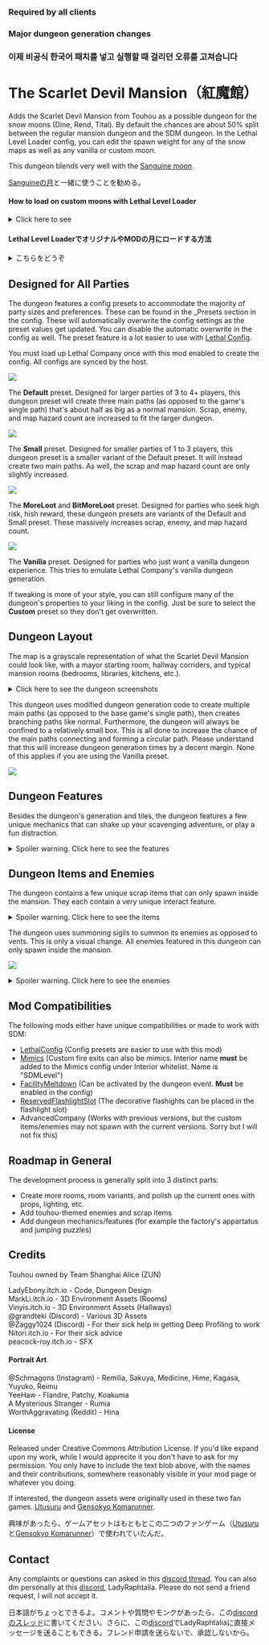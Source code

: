 ### Required by all clients

### Major dungeon generation changes

### 이제 비공식 한국어 패치를 넣고 실행할 때 걸리던 오류를 고쳐습니다

# The Scarlet Devil Mansion（紅魔館）

Adds the Scarlet Devil Mansion from Touhou as a possible dungeon for the snow moons (Dine, Rend, Tital). By default the chances are about 50% split between the regular mansion dungeon and the SDM dungeon. In the Lethal Level Loader config, you can edit the spawn weight for any of the snow maps as well as any vanilla or custom moon.

This dungeon blends very well with the [Sanguine moon](https://thunderstore.io/c/lethal-company/p/Tolian/Sanguine/).

[Sanguineの月](https://thunderstore.io/c/lethal-company/p/Tolian/Sanguine/)と一緒に使うことを勧める。


#### How to load on custom moons with Lethal Level Loader

<details> 
  <summary>
  Click here to see 
  </summary>
  
  In order for my dungeon to appear in the LethalLevelLoader (LLL) config, you need to run Lethal Company with this mod installed and load up a save file. This will automatically setup my dungeon in the LLL config.
  
  Open the config with either r2modman or open the config file inside the BepInEx folder.

  <img src="https://i.imgur.com/nilE9tF.png">
  <img src="https://i.imgur.com/gDwj1XQ.png">
  
  Go to "Custom Dungeon: Scarlet Devil Mansion" section. You **must** set this to true.
  
  <img src="https://i.imgur.com/aGqG47H.png">
  
  Generally speaking, these two fields are the most important. "Manual Level Names List" is the list of moons that the dungeon will appear in. "Dynamic Level Tags List" is the list of special tags. The important tags are "All" (the dungeon will appear on all moons), "Vanilla" (on vanilla moons), and "Custom" (on modded moons). 
  
  <img src="https://i.imgur.com/fmeX0Nz.png">
  
  Write the list like "[MOON_NAME/TAG]:[WEIGHT],[MOON_NAME/TAG]:[WEIGHT]..." where each entry is separated by a comma.
  
  Example:
  * March:100,Rend:200,Sanguine:50
  * Experimentation:9999
  * All:300
  * Vanilla:50,Custom:300
  
</details>

#### Lethal Level LoaderでオリジナルやMODの月にロードする方法

<details> 
  <summary>
  こちらをどうぞ
  </summary>

  SDMダンジョンをLethalLevelLoader(LLL)コンフィグに表示するには、このMODを入れた状態でLethal Companyを起動し、セーブをロードする必要がある。これで自動的にLLLコンフィグにSDMダンジョンがつけられる。
  
  r2modmanでコンフィグを開くか、BepInExフォルダ内のコンフィグファイルを開く。
  
  <img src="https://i.imgur.com/nilE9tF.png">
  <img src="https://i.imgur.com/gDwj1XQ.png">
  
  「Custom Dungeon: Scarlet Devil Mansion」セクションに進む。これをtrueに設定する**必要**がある。
  
  <img src="https://i.imgur.com/aGqG47H.png">
  
  一般的には、この二つのフィールドが最も重要だ。「Manual Level Names List」はダンジョンが現れる月のリストだ。「Dynamic Level Tags List 」は特別なタグのリストだ。重要なタグは、「All」（ダンジョンはすべての月に現れる）、「Vanilla」（オリジナルの月に）、「Custom」（MODの月に）だ。
  
  <img src="https://i.imgur.com/fmeX0Nz.png">
  
  リストは、「（月の名前・タグ）:（ウェイト）,（月の名前・タグ）:（ウェイト）…」のように、英語の文字で各エントリーを「,」で区切って書く。
  
  例えば
  * March:100,Rend:200,Sanguine:50
  * Experimentation:9999
  * All:300
  * Vanilla:50,Custom:300
  
</details>

## Designed for All Parties

The dungeon features a config presets to accommodate the majority of party sizes and preferences.  These can be found in the _Presets section in the config. These will automatically overwrite the config settings as the preset values get updated. You can disable the automatic overwrite in the config as well. The preset feature is a lot easier to use with [Lethal Config](https://thunderstore.io/c/lethal-company/p/AinaVT/LethalConfig/).

You must load up Lethal Company once with this mod enabled to create the config. All configs are synced by the host.

![](https://i.imgur.com/H33RuzY.png)

The __Default__ preset. Designed for larger parties of 3 to 4+ players, this dungeon preset will create three main paths (as opposed to the game's single path) that's about half as big as a normal mansion. Scrap, enemy, and map hazard count are increased to fit the larger dungeon. 

![](https://i.imgur.com/7fQYIgV.png)

The __Small__ preset. Designed for smaller parties of 1 to 3 players, this dungeon preset is a smaller variant of the Default preset. It will instead create two main paths. As well, the scrap and map hazard count are only slightly increased.

![](https://i.imgur.com/XQDpxwL.png)

The __MoreLoot__ and __BitMoreLoot__ preset. Designed for parties who seek high risk, hish reward, these dungeon presets are variants of the Default and Small preset. These massively increases scrap, enemy, and map hazard count.

![](https://i.imgur.com/PFUOMbo.png)

The __Vanilla__ preset. Designed for parties who just want a vanilla dungeon experience. This tries to emulate Lethal Company's vanilla dungeon generation.

If tweaking is more of your style, you can still configure many of the dungeon's properties to your liking in the config. Just be sure to select the __Custom__ preset so they don't get overwritten. 

## Dungeon Layout

The map is a grayscale representation of what the Scarlet Devil Mansion could look like, with a mayor starting room, hallway corriders, and typical mansion rooms (bedrooms, libraries, kitchens, etc.). 

<details> 
  <summary>Click here to see the dungeon screenshots</summary>
  <img src="https://i.imgur.com/xZ9M7aT.png">
  <img src="https://i.imgur.com/GcbARmV.png">
  <img src="https://i.imgur.com/EBEfbBG.png">
  <img src="https://i.imgur.com/k29srZi.png">
  
  <img src="https://i.imgur.com/2Dcs4OI.png">
  <img src="https://i.imgur.com/hEum11P.png">
  <img src="https://i.imgur.com/u7uebOz.png">
</details>

This dungeon uses modified dungeon generation code to create multiple main paths (as opposed to the base game's single path), then creates branching paths like normal. Furthermore, the dungeon will always be confined to a relatively small box. This is all done to increase the chance of the main paths connecting and forming a circular path. Please understand that this will increase dungeon generation times by a decent margin. None of this applies if you are using the Vanilla preset.

![](https://i.imgur.com/HXw3Fk3.png)

## Dungeon Features

Besides the dungeon's generation and tiles, the dungeon features a few unique mechanics that can shake up your scavenging adventure, or play a fun distraction.

<details> 
  <summary>Spoiler warning. Click here to see the features</summary>
  
  <br>
  <b>The Clock</b>
  <br>
  It's a clock. Accurately tells the time but has a knack of breaking.
  <img src="https://i.imgur.com/kHHGPWF.png">
  
  <br>
  <b>The Doors</b>
  <br>
  Doors, regular or locked, can destroyed by both players and enemies. Some doors spawn already half destroyed. Players require a shovel or shotgun while an enemy just has to be angry.
  <img src="https://i.imgur.com/JgrSIvA.png">
  
  <br>
  <b>The Painting Event</b>
  <br>
  A high value scrap item. Snatching it will summon a dangerous enemy and even more scrap. A maximum of 2 can spawn. This spawned enemy will have a special dark colouring. This is only cosmetic.
  <img src="https://i.imgur.com/0wSMhCI.png">
  <img src="https://i.imgur.com/H7YfWO5.png">
  
  <br>
  <b>The Pit</b>
  <br>
  Jumping puzzles can be found throughout the mansion, typically near the entrance. Highly encourage you to not fall in the pit.
  <img src="https://i.imgur.com/LY7GBpy.png">
  
  <br>
  <b>The Emergency Exit</b>
  <br>
  The fire exit looks a little different. The vanilla style can enabled in the config.
  <img src="https://i.imgur.com/JfyydJv.png">
  
  <br>
  <b>The Portraits</b>
  <br>
  Rotateable portaits can be found on tables and dressers. They serve no other purpose.
  <img src="https://i.imgur.com/APWECSn.png">
  
</details>

## Dungeon Items and Enemies

The dungeon contains a few unique scrap items that can only spawn inside the mansion. They each contain a very unique interact feature.

<details> 
  <summary>Spoiler warning. Click here to see the items</summary>
  <br>
  <b>The Decorative Crystals</b>
  <br>
  An average valued scrap item with a bit of weight. Comes it many colours. Can be combined with a flashlight in your inventory to create a new decorative flashlight with a recharged and improved battery, a colored light bulb, half of the crystals original value. This leaves behind a shattered decorative crystal which has the leftover 50% value, which can also be used to create another decorative flashlight (this completely destroys the crystal).
  
  <img src="https://i.imgur.com/bYaIofR.png">
  <img src="https://i.imgur.com/2OQdNlf.png">
</details>

The dungeon uses summoning sigils to summon its enemies as opposed to vents. This is only a visual change. All enemies featured in this dungeon can only spawn inside the mansion.

![](https://i.imgur.com/FPW9D7o.png)

<details> 
  <summary>Spoiler warning. Click here to see the enemies</summary>
  <br>
  <b>The Knight</b>, a Coil-head variant
  <br>
  Acts like a regular coil-head, but is noticeably slower and prefers spawning from statue props, especially ones passed by scavengers.
  <img src="https://i.imgur.com/tV8Nw0A.png">
  
  <br>
  <b>The Maid</b>, a Butler variant
  <br>
  Watch out for next update.
  <img src="https://i.imgur.com/QbUZutS.png">
  
</details>

## Mod Compatibilities

The following mods either have unique compatibilities or made to work with SDM:
* [LethalConfig](https://thunderstore.io/c/lethal-company/p/AinaVT/LethalConfig/) (Config presets are easier to use with this mod)
* [Mimics](https://thunderstore.io/c/lethal-company/p/x753/Mimics/) (Custom fire exits can also be mimics. Interior name **must** be added to the Mimics config under Interior whitelist. Name is "SDMLevel")
* [FacilityMeltdown](https://thunderstore.io/c/lethal-company/p/loaforc/FacilityMeltdown/) (Can be activated by the dungeon event. **Must** be enabled in the config)
* [ReservedFlashlightSlot](https://thunderstore.io/c/lethal-company/p/FlipMods/ReservedFlashlightSlot/) (The decorative flashights can be placed in the flashlight slot)
* AdvancedCompany (Works with previous versions, but the custom items/enemies may not spawn with the current versions. Sorry but I will not fix this)

## Roadmap in General

The development process is generally split into 3 distinct parts:

* Create more rooms, room variants, and polish up the current ones with props, lighting, etc.
* Add touhou-themed enemies and scrap items
* Add dungeon mechanics/features (for example the factory's appartatus and jumping puzzles)


## Credits

Touhou owned by Team Shanghai Alice (ZUN)

LadyEbony.itch.io - Code, Dungeon Design\
MarkLi.itch.io - 3D Environment Assets (Rooms)\
Vinyis.itch.io - 3D Environment Assets (Hallways)\
@grandteki (Discord) - Various 3D Assets\
@Zaggy1024 (Discord) - For their sick help in getting Deep Profiling to work\
Nitori.itch.io - For their sick advice\
peacock-roy.itch.io - SFX

#### Portrait Art
@Schmagons (Instagram) - Remilia, Sakuya, Medicine, Hime, Kagasa, Yuyuko, Reimu\
YeeHaw - Flandre, Patchy, Koakuma\
A Mysterious Stranger - Rumia\
WorthAggravating (Reddit) - Hina

#### License

Released under Creative Commons Attribution License. If you'd like expand upon my work, while I would apprecite it you don't have to ask for my permission. You only have to include the text blob above, with the names and their contributions, somewhere reasonably visible in your mod page or whatever you doing.

If interested, the dungeon assets were originally used in these two fan games. [Utusuru](https://nitori.itch.io/utsuru) and [Gensokyo Komarunner](https://nitori.itch.io/gensokyo-komarunner).

興味があったら、ゲームアセットはもともとこの二つのファンゲーム（[Utusuru](https://nitori.itch.io/utsuru)と[Gensokyo Komarunner](https://nitori.itch.io/gensokyo-komarunner)）で使われていたんだ。

## Contact

Any complaints or questions can asked in this [discord thread](https://discordapp.com/channels/1168655651455639582/1195583267546595389). You can also dm personally at this [discord](https://discord.gg/M7aZKP9Qvc), LadyRaphtalia. Please do not send a friend request, I will not accept it.

日本語がちょっとできるよ。コメントや質問やモンクがあったら、この[discordのスレッド](https://discordapp.com/channels/1168655651455639582/1195583267546595389)に書いてください。さらに、この[discord](https://discord.gg/M7aZKP9Qvc)でLadyRaphtaliaに直接メッセージを送ることもできる。フレンド申請を送らないで、承認しないから。

